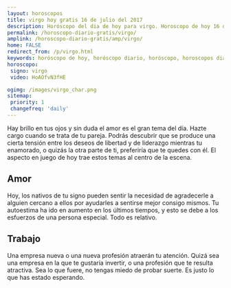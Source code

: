 ```yaml
---
layout: horoscopos
title: virgo hoy gratis 16 de julio del 2017 
description: Horóscopo del dia de hoy para virgo. Horoscopo de hoy 16 de julio del 2017. Las predicciones de amor, trabajo, vida personal gratis.
permalink: /horoscopo-diario-gratis/virgo/
amplink: /horoscopo-diario-gratis/amp/virgo/
home: FALSE
redirect_from: /p/virgo.html
keywords: horóscopo de hoy, horóscopo diario, horóscopo, horoscopos diarios gratis del dia de hoy, horóscopo diario gratis,horóscopo 2017, horóscopo esperanza gracia, horoscopo virgo hoy, horoscop, horóscopos gratis, horoscopo virgo, horoscopo virgo 2017, Tarot, Astrologia, Zodíaco, virgo, horoscopo gratis
horoscopo:
 signo: virgo
 video: HoAOfvN3fHE

ogimg: /images/virgo_char.png
sitemap:
 priority: 1
 changefreq: 'daily'
---
```



Hay brillo en tus ojos y sin duda el amor es el gran tema del día. Hazte cargo cuando se trata de tu pareja. Podrás descubrir que se produce una cierta tensión entre los deseos de libertad y de liderazgo mientras tu enamorado, o quizás la otra parte de ti, preferiría que te quedes con él. El aspecto en juego de hoy trae estos temas al centro de la escena.

## Amor

Hoy, los nativos de tu signo pueden sentir la necesidad de agradecerle a alguien cercano a ellos por ayudarles a sentirse mejor consigo mismos. Tu autoestima ha ido en aumento en los últimos tiempos, y esto se debe a los esfuerzos de una persona especial. Todo es relativo.

## Trabajo

Una empresa nueva o una nueva profesión atraerán tu atención. Quizá sea una empresa en la que te gustaría invertir, o una profesión que te resulta atractiva. Sea lo que fuere, no tengas miedo de probar suerte. Es justo lo que has estado esperando.